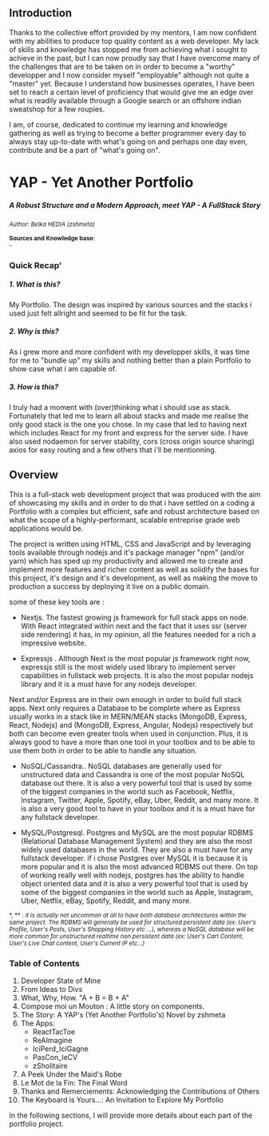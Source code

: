 
## Introduction

Thanks to the collective effort provided by my mentors, I am now confident with my abilities to produce top quality content as a web developer. My lack of skills and knowledge has stopped me from achieving what i sought to achieve in the past, but I can now proudly say that I have overcome many of the challenges that are to be taken on in order to become a "worthy" developper and I now consider myself "employable" although not quite a "master" yet.
Because I understand how businesses operates, I have been set to reach a certain level of proficiency that would give me an edge over what is readily available through a Google search or an offshore indian sweatshop for a few roupies.

I am, of course,  dedicated to continue my learning and knowledge gathering as well as trying to become a better programmer every day to always stay up-to-date with what's going on and perhaps one day even, contribute and be a part of  "what's going on".


# YAP - Yet Another Portfolio<br>

##### <i>A Robust Structure and a Modern Approach, meet <bold>YAP - A FullStack Story</bold></i><br>
<small><i>Author: Belka HEDIA (zshmeta)</small></i>

<small><strong>Sources and Knowledge base</strong>:<br>- </small>

### Quick Recap'

##### 1.  What is this?

My Portfolio. The design was inspired by various sources and the stacks i used just felt allright and seemed to be fit for the task.

##### 2. Why is this?

As i grew more and more confident with my developper skills, it was time for me to "bundle up" my skills and nothing better than a plain Portfolio to show case what i am capable of.

##### 3. How is this?

I truly had a moment with (over)thinking what i should use as stack. Fortunately that led me to learn all about stacks and made me realise the only good stack is the one you chose.
In my case that led to having next which includes React for my front and express for the server side. I have also used nodaemon for server stability, cors (cross origin source sharing) axios for easy routing and a few others that i'll be mentionning.


## Overview

This is a full-stack web development project that was produced with the aim of showcasing my skills and in order to do that i have settled on a coding a Portfolio with a complex but efficient, safe  and robust architecture based on what the scope of  a highly-performant, scalable entreprise grade web applications would be.

The project is written using HTML, CSS and JavaScript and by leveraging tools available through nodejs and it's package manager "npm" (and/or yarn) which  has sped up my productivity and allowed me to create and implement more features and richer content as well as solidify the bases for this project, it's design and it's development, as well as making the move to production a success by deploying it live on a public domain.

some of these key tools are :

- Nextjs. The fastest growing js framework for full stack apps on node. With React integrated within next and the fact that it uses ssr (server side rendering) it has, in my opinion, all the features needed for a rich a impressive website.

- Expressjs . Although Next is the most popular js framework right now, expressjs still is the most widely used library to implement server capabilities in fullstack web projects. It is also the most popular nodejs library and it is a must have for any nodejs developer.

Next and/or Express are in their own enough in order to build full stack apps. Next only requires a Database to be complete where as Express usually works in a stack like in MERN/MEAN stacks (MongoDB, Express, React, Nodejs) and (MongoDB, Express, Angular, Nodejs) respectively but both can become even greater tools when used in conjunction. Plus, it is always good to have a more than one tool in your toolbox and to be able to use them both in order to be able to handle any situation.


- NoSQL/Cassandra.. NoSQL databases are generally used for unstructured data and Cassandra is one of the most popular NoSQL database out there. It is also a very powerful tool that is used by some of the biggest companies in the world such as Facebook, Netflix, Instagram, Twitter, Apple, Spotify, eBay, Uber, Reddit, and many more. It is also a very good tool to have in your toolbox and it is a must have for any fullstack developer.

- MySQL/Postgresql. Postgres and MySQL are the most popular RDBMS (Relational Database Management System) and they are also the most widely used databases in the world. They are also a must have for any fullstack developer. if i chose Postgres over MySQL it is because it is more popular and it is also the most advanced RDBMS out there. On top of working really well with nodejs, postgres has the ability to handle object oriented data and it is also a very powerful tool that is used by some of the biggest companies in the world such as Apple, Instagram, Uber, Netflix, eBay, Spotify, Reddit, and many more.

<small>*, ** : <i>it is actually not uncommon at all to have both database architectures within the same project. The RDBMS will generally be used for structured persistent data (ex: User's Profile, User's Posts, User's Shopping History etc ...), whereas a NoSQL database will be more common for unstructured realtime non persistent data (ex: User's Cart Content, User's Live Chat content, User's Current IP etc...) </i></small>


### Table of Contents

1. Developer State of Mine
2. From Ideas to Divs
3. What, Why, How. "A + B = B + A"
4. Compose moi un Mouton : A little story on components.
5. The Story: A YAP's (Yet Another Portfolio's) Novel by zshmeta
6. The Apps:
   - ReactTacToe
   - ReAImagine
   - IciPerd_IciGagne
   - PasCon_leCV
   - zSholitaire
7. A Peek Under the Maid's Robe
8. Le Mot de la Fin: The Final Word
9. Thanks and Remerciements: Acknowledging the Contributions of Others
10. The Keyboard is Yours...: An Invitation to Explore My Portfolio

In the following sections, I will provide more details about each part of the portfolio project.


